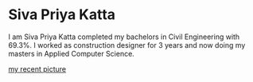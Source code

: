 # Siva Priya Katta
I am Siva Priya Katta completed my bachelors in Civil Engineering with 69.3%.
I worked as construction designer for 3 years and now doing my masters in Applied Computer Science.

[my recent picture](https://github.com/sivapriya43/my2-katta/blob/main/Snapchat-1252263937.jpg)
